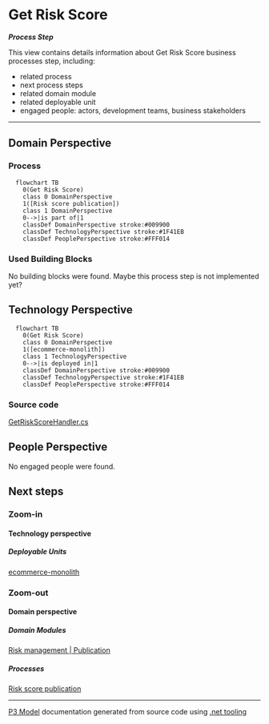 ﻿
# Get Risk Score

***Process Step***  

This view contains details information about Get Risk Score business processes step, including:
- related process
- next process steps
- related domain module
- related deployable unit
- engaged people: actors, development teams, business stakeholders  

---



## Domain Perspective


### Process

```mermaid
  flowchart TB
    0(Get Risk Score)
    class 0 DomainPerspective
    1([Risk score publication])
    class 1 DomainPerspective
    0-->|is part of|1
    classDef DomainPerspective stroke:#009900
    classDef TechnologyPerspective stroke:#1F41EB
    classDef PeoplePerspective stroke:#FFF014
```

### Used Building Blocks

No building blocks were found. Maybe this process step is not implemented yet?  

## Technology Perspective

```mermaid
  flowchart TB
    0(Get Risk Score)
    class 0 DomainPerspective
    1([ecommerce-monolith])
    class 1 TechnologyPerspective
    0-->|is deployed in|1
    classDef DomainPerspective stroke:#009900
    classDef TechnologyPerspective stroke:#1F41EB
    classDef PeoplePerspective stroke:#FFF014
```

### Source code

[GetRiskScoreHandler.cs](../../../../../../../Sources/RiskManagement/RiskManagement.ProcessModel/Publication/GetRiskScoreHandler.cs)  

## People Perspective

No engaged people were found.  

## Next steps


### Zoom-in


#### Technology perspective


##### Deployable Units

[ecommerce-monolith](../../../../Technology/DeployableUnits/EcommerceMonolith.md)  

### Zoom-out


#### Domain perspective


##### Domain Modules

[Risk management | Publication](Publication.md)  

##### Processes

[Risk score publication](../../../Processes/RiskScorePublication.md)  

---

[P3 Model](https://github.com/P3-model/P3-model) documentation generated from source code using [.net tooling](https://github.com/P3-model/P3-model-dotnet)